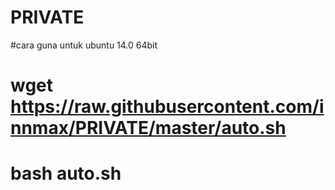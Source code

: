 # PRIVATE

#cara guna untuk ubuntu 14.0 64bit
# wget https://raw.githubusercontent.com/innmax/PRIVATE/master/auto.sh
# bash auto.sh
